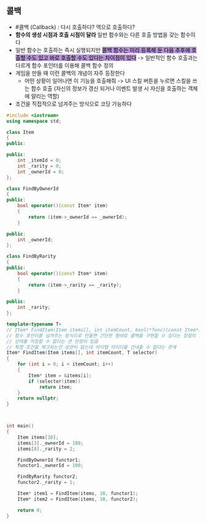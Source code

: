 ## 콜백
- #콜백 (Callback) : 다시 호출하다? 역으로 호출하다?
- **함수의 생성 시점과 호출 시점이 달라** 일반 함수와는 다른 호출 방법을 갖는 함수이다
- 일반 함수는 호출하는 즉시 실행되지만 <mark style="background: #824CB496;">콜백 함수는 미리 등록해 둔 다음 추후에 호출할 수도 있고 바로 호출할 수도 있다는 차이점이 있다</mark> -> 일반적인 함수 호출과는 다르게 함수 포인터를 이용해 콜백 함수 정의
- 게임을 만들 때 이런 콜백의 개념이 자주 등장한다
	- 어떤 상황이 일어나면 이 기능을 호출해줘 -> UI 스킬 버튼을 누르면 스킬을 쓰는 함수 호출 (자신의 정보가 갱신 되거나 이벤트 발생 시 자신을 호출하는 객체에 알리는 역할)
- 조건을 직접적으로 넘겨주는 방식으로 코딩 가능하다

```cpp
#include <iostream>
using namespace std;

class Item
{
public:

public:
    int _itemId = 0;
    int _rarity = 0;
    int _ownerId = 0;
};

class FindByOwnerId
{
public:
    bool operator()(const Item* item)
    {
        return (item->_ownerId == _ownerId);
    }

public:
    int _ownerId;
};

class FindByRarity
{
public:
    bool operator()(const Item* item)
    {
        return (item->_rarity == _rarity);
    }

public:
    int _rarity;
};

template<typename T>
// Item* FindItem(Item items[], int itemCount, bool(*func)(const Item*))
// 함수 포인터를 넘겨주는 방식으로 만들면 간단한 형태로 콜백을 구현할 수 있다는 장점이 있지만
// 상태를 저장할 수 없다는 큰 단점이 있음
// 특정 조건을 체크하는건 상관이 없는데 아이템 아이디를 건네줄 수 없다는 한계
Item* FindItem(Item items[], int itemCount, T selector)
{
    for (int i = 0; i < itemCount; i++)
    {
        Item* item = &items[i];
        if (selector(item))
            return item;
    }
    return nullptr;
}



int main()
{
    Item items[10];
    items[3]._ownerId = 100;
    items[8]._rarity = 2;

    FindByOwnerId functor1;
    functor1._ownerId = 100;

    FindByRarity functor2;
    functor2._rarity = 1;

    Item* item1 = FindItem(items, 10, functor1);
    Item* item2 = FindItem(items, 10, functor2);

    return 0;
}
```
